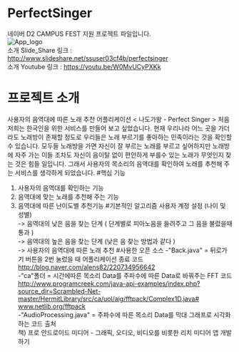 # PerfectSinger
네이버 D2 CAMPUS FEST 지원 프로젝트 파일입니다.<br> 
![App_logo](htps://github.com/PerfectSinger/app/src/main/res/drawable/gawang_sub.png)<br>
소개 Slide_Share 링크 : http://www.slideshare.net/ssuser03cf4b/perfectsinger <br>
소개 Youtube 링크 : https://youtu.be/W0MvUCyPXKk
# 프로젝트 소개
사용자의 음역대에 따른 노래 추천 어플리케이션 < 나도가왕 - Perfect Singer >
 처음 저희는 한국인을 위한 서비스를 만들어 보고 싶었습니다. 
 현재 우리나라 어느 곳을 가더라도 노래방이 존재할 정도로 우리들은 노래 부르기를 좋아하는 민족이라는 것을 확인할 수 있습니다.
 모두들 노래방을 가면 자신이 잘 부르는 노래를 부르고 싶어하지만 노래방에 자주 가는 이들 조차도
 자신이 음이탈 없이 편안하게 부를수 있는 노래가 무엇인지 찾는 것은 힘들 일입니다.
 그래서 사용자의 목소리의 음역대를 확인하여 노래를 추천해 주는 서비스를 생각하게 되었습니다.
#핵심 기능
1) 사용자의 음역대를 확인하는 기능 <br>
2) 음역대에 맞는 노래를 추천해 주는 기능<br>
3) 음역대에 따른 난이도별 추천기능
#기본적인 알고리즘
사용자 계정 설정 (나이 및 성별) <br>
-> 음역대의 낮은 음을 찾는 단계 ( 단계별로 피아노음을 들려주고 그 음을 불렀을때 통과 ) <br>
-> 음역대의 높은 음을 찾는 단계 (낮은 음 찾는 방법과 같다 ) <br>
-> 사용자의 음역대에 따른 노래 추천
#사용한 오픈 소스
-"Back.java" = 뒤로가기 버튼을 2번 눌렀을 때 어플리케이션 종료 코드 <br> http://blog.naver.com/alens82/220734956642<br>
-"ca"폴더 = 시간에따른 목소리 Data를 주파수에 따른 Data로 바꿔주는 FFT 코드 <br>http://www.programcreek.com/java-api-examples/index.php?source_dir=Scrambled-Net-master/HermitLibrary/src/ca/uol/aig/fftpack/Complex1D.java# <br>www.netlib.org/fftpack<br>
-"AudioProcessing.java" = 주파수에 따른 목소리 Data를 막대 그래프로 시각화 하는 코드 출처<br>책) 프로 안드로이드 미디어 - 그래픽, 오디오, 비디오를 비롯한 리치 미디어 앱 개발하기
